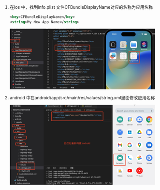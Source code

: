 1. 在ios 中，找到info.plist 文件CFBundleDisplayName对应的名称为应用名称

    ```xml
    <key>CFBundleDisplayName</key>
    <string>My New App Name</string>
    ```
   
   ![image](../assets/40.jpg)

2. android 中在android/app/src/main/res/values/string.xml里面修改应用名称

    ![image](../assets/41.jpg)